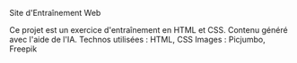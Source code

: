 Site d'Entraînement Web

Ce projet est un exercice d'entraînement en HTML et CSS.
Contenu généré avec l'aide de l'IA.
Technos utilisées : HTML, CSS
Images : Picjumbo, Freepik
